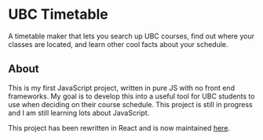 # UBC Timetable
A timetable maker that lets you search up UBC courses, find out where your classes are located, and learn other cool facts about your schedule.

## About
This is my first JavaScript project, written in pure JS with no front end frameworks. My goal is to develop this into a useful tool for UBC students to use when deciding on their course schedule. This project is still in progress and I am still learning lots about JavaScript.

This project has been rewritten in React and is now maintained [here](https://github.com/angusho1/ubc-timetable).
